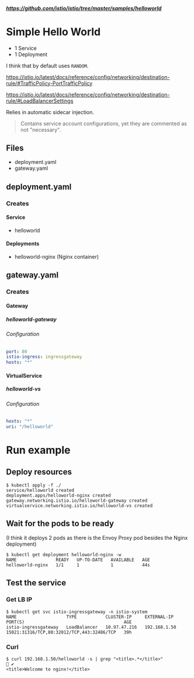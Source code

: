 ##### https://github.com/istio/istio/tree/master/samples/helloworld

# Simple Hello World

- 1 Service
- 1 Deployment

I think that by default uses `RANDOM`.

https://istio.io/latest/docs/reference/config/networking/destination-rule/#TrafficPolicy-PortTrafficPolicy

https://istio.io/latest/docs/reference/config/networking/destination-rule/#LoadBalancerSettings


Relies in automatic sidecar injection.


> Contains service account configurations, yet they are commented as not "necessary".
 

## Files

- deployment.yaml
- gateway.yaml

## deployment.yaml

### Creates

#### Service

- helloworld

#### Deployments

- helloworld-nginx  (Nginx container)

## gateway.yaml

### Creates

#### Gateway

##### helloworld-gateway

###### Configuration

```yml
port: 80
istio-ingress: ingressgateway
hosts: "*"
```

#### VirtualService

##### helloworld-vs

###### Configuration

```yaml
hosts: "*"
uri: "/helloworld"
```

# Run example

## Deploy resources

```shell
$ kubectl apply -f ./ 
service/helloworld created
deployment.apps/helloworld-nginx created
gateway.networking.istio.io/helloworld-gateway created
virtualservice.networking.istio.io/helloworld-vs created
```

## Wait for the pods to be ready

(I think it deploys 2 pods as there is the Envoy Proxy pod besides the Nginx deployment)

```shell
$ kubectl get deployment helloworld-nginx -w 
NAME               READY   UP-TO-DATE   AVAILABLE   AGE
helloworld-nginx   1/1     1            1           44s
```

## Test the service

### Get LB IP

```shell
$ kubectl get svc istio-ingressgateway -n istio-system 
NAME                   TYPE           CLUSTER-IP     EXTERNAL-IP    PORT(S)                                      AGE
istio-ingressgateway   LoadBalancer   10.97.47.216   192.168.1.50   15021:31316/TCP,80:32012/TCP,443:32486/TCP   39h
```

### Curl

```shell
$ curl 192.168.1.50/helloworld -s | grep "<title>.*</title>"                                                                                                                                                                   ✔ 
<title>Welcome to nginx!</title>
```